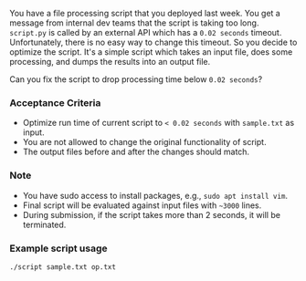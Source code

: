 You have a file processing script that you deployed last week. You get a message from internal dev teams that the script is taking too long. `script.py` is called by an external API which has a `0.02 seconds` timeout. Unfortunately, there is no easy way to change this timeout. So you decide to optimize the script. It's a simple script which takes an input file, does some processing, and dumps the results into an output file.

Can you fix the script to drop processing time below `0.02 seconds`?

### Acceptance Criteria
- Optimize run time of current script to `< 0.02 seconds` with `sample.txt` as input.
- You are not allowed to change the original functionality of script.
- The output files before and after the changes should match.

### Note
- You have sudo access to install packages, e.g., `sudo apt install vim`.
- Final script will be evaluated against input files with `~3000` lines.
- During submission, if the script takes more than 2 seconds, it will be terminated.

### Example script usage
```usage
./script sample.txt op.txt
```